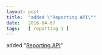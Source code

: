 ```yaml
---
layout: post
title:  "added \"Reporting API\""
date:   2016-04-07
tags:   [ reporting-1 ]
---
```


added "[Reporting API](/spec/reporting-1)"

